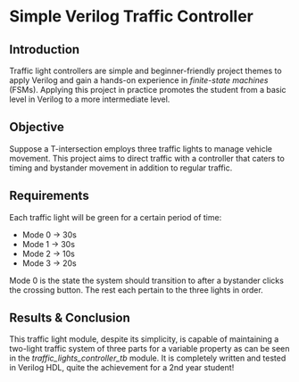 # Simple Verilog Traffic Controller
## Introduction
Traffic light controllers are simple and beginner-friendly project themes to apply Verilog and gain a hands-on experience in _finite-state machines_ (FSMs). Applying this project in practice promotes the student from a basic level in Verilog to a more intermediate level.
## Objective
Suppose a T-intersection employs three traffic lights to manage vehicle movement. This project aims to direct traffic with a controller that caters to timing and bystander movement in addition to regular traffic.
## Requirements
Each traffic light will be green for a certain period of time:
+ Mode 0 -> 30s
+ Mode 1 -> 30s
+ Mode 2 -> 10s
+ Mode 3 -> 20s

Mode 0 is the state the system should transition to after a bystander clicks the crossing button. The rest each pertain to the three lights in order.
## Results & Conclusion
This traffic light module, despite its simplicity, is capable of maintaining a two-light traffic system of three parts for a variable property as can be seen in the _traffic_lights_controller_tb_ module. It is completely written and tested in Verilog HDL, quite the achievement for a 2nd year student!
